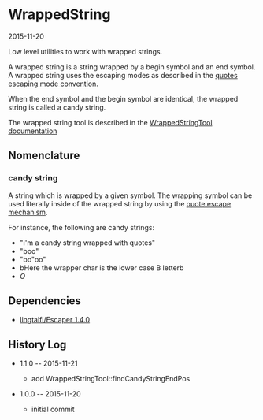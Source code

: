 WrappedString
==================
2015-11-20



Low level utilities to work with wrapped strings.


A wrapped string is a string wrapped by a begin symbol and an end symbol.
A wrapped string uses the escaping modes as described in 
the [quotes escaping mode convention](https://github.com/lingtalfi/ConventionGuy/blob/master/convention.quotesEscapingModes.eng.md).


When the end symbol and the begin symbol are identical, the wrapped string is called a candy string.




The wrapped string tool is described in the [WrappedStringTool documentation](https://github.com/lingtalfi/WrappedString/blob/master/WrappedStringTool.md)




Nomenclature
----------------

### candy string 

A string which is wrapped by a given symbol.
The wrapping symbol can be used literally inside of the wrapped string by using 
the [quote escape mechanism](https://github.com/lingtalfi/ConventionGuy/blob/master/convention.quotesEscapingModes.eng.md).



For instance, the following are candy strings:

- "I'm a candy string wrapped with quotes"
- "boo"
- "bo\"oo"
- bHere the wrapper char is the lower case B letterb
- *O*






Dependencies
------------------

- [lingtalfi/Escaper 1.4.0](https://github.com/lingtalfi/Escaper)




History Log
------------------
    
- 1.1.0 -- 2015-11-21

    - add WrappedStringTool::findCandyStringEndPos
        
- 1.0.0 -- 2015-11-20

    - initial commit
    
    